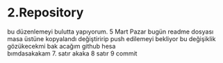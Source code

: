 # 2.Repository
bu düzenlemeyi bulutta yapıyorum.
5 Mart Pazar bugün
readme dosyası masa üstüne kopyalandı değiştiririp push edilemeyi bekliyor
bu değişiklik gözükecekmi bak
acağım github hesa          
bımdasakakam 7. satır
akaka
8 satır
9 commit

